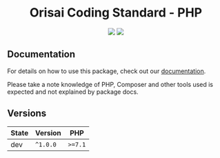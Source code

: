 <h1 align="center">Orisai Coding Standard - PHP</h1>

<p align=center>
  <a href="https://packagist.org/packages/orisai/coding-standard"><img src="https://badgen.net/packagist/dm/orisai/coding-standard?cache=3600"></a>
  <a href="https://packagist.org/packages/orisai/coding-standard"><img src="https://badgen.net/packagist/v/orisai/coding-standard?cache=3600"></a>
<p>

## Documentation

For details on how to use this package, check out our [documentation](docs/README.md).

Please take a note knowledge of PHP, Composer and other tools used is expected and not explained by package docs.

## Versions

| State  | Version      | PHP     |
|--------|--------------|---------|
| dev    | `^1.0.0`     | `>=7.1` |

